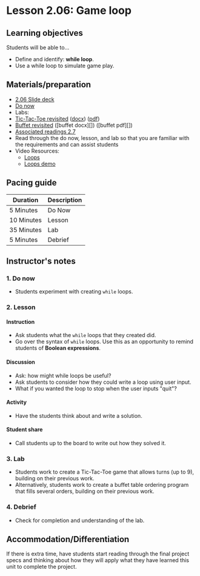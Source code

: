 # Lesson 2.06: Game loop

## Learning objectives

Students will be able to...

* Define and identify: **while loop**.
* Use a while loop to simulate game play.

## Materials/preparation

* [2.06 Slide deck](https://github.com/TEALSK12/2nd-semester-introduction-to-computer-science/raw/master/units/2_unit/slidedecks/Intro%20Python%202.06%20TEALS.pptx)
* [Do now][]
* Labs:
 * [Tic-Tac-Toe revisited][] ([docx][]) ([pdf][])
 * [Buffet revisited][] ([buffet docx][]) ([buffet pdf][])
* [Associated readings 2.7](https://tealsk12.github.io/2nd-semester-introduction-to-computer-science/readings.md#associatedreadings/2.7)
* Read through the do now, lesson, and lab so that you are familiar with the requirements and can assist students
* Video Resources:
  * [Loops](https://youtu.be/LrOAl8vUFHY)
  * [Loops demo](https://youtu.be/rAvD-6MpTw4)

## Pacing guide

| **Duration**   | **Description** |
| ---------- | ----------- |
| 5 Minutes  | Do Now      |
| 10 Minutes | Lesson      |
| 35 Minutes | Lab         |
| 5 Minutes | Debrief  |

## Instructor's notes

### 1. Do now

* Students experiment with creating `while` loops.

### 2. Lesson

#### Instruction

* Ask students what the `while` loops that they created did.
* Go over the syntax of `while` loops. Use this as an opportunity to remind students of **Boolean expressions**.

#### Discussion

* Ask: how might while loops be useful?
* Ask students to consider how they could write a loop using user input.
* What if you wanted the loop to stop when the user inputs "quit"?

#### Activity

* Have the students think about and write a solution.

#### Student share

* Call students up to the board to write out how they solved it.

### 3. Lab

* Students work to create a Tic-Tac-Toe game that allows turns (up to 9), building on their previous work.
* Alternatively, students work to create a buffet table ordering program that fills several orders, building on their previous work.

### 4. Debrief

* Check for completion and understanding of the lab.

## Accommodation/Differentiation

If there is extra time, have students start reading through the final project specs and thinking about how they will apply what they have learned this unit to complete the project.

[Do now]:do_now.md
[Tic-Tac-Toe revisited]:lab-tictactoe.md
[Buffet revisited]:lab-buffet.md
[pdf]: https://github.com/TEALSK12/2nd-semester-introduction-to-computer-science/raw/master/units/2_unit/06_lesson/lab-tictactoe.pdf
[docx]: https://github.com/TEALSK12/2nd-semester-introduction-to-computer-science/raw/master/units/2_unit/06_lesson/lab-tictactoe.docx
[pdf]: https://github.com/TEALSK12/2nd-semester-introduction-to-computer-science/raw/master/units/2_unit/06_lesson/lab-buffet.pdf
[docx]: https://github.com/TEALSK12/2nd-semester-introduction-to-computer-science/raw/master/units/2_unit/06_lesson/lab-buffet.docx
